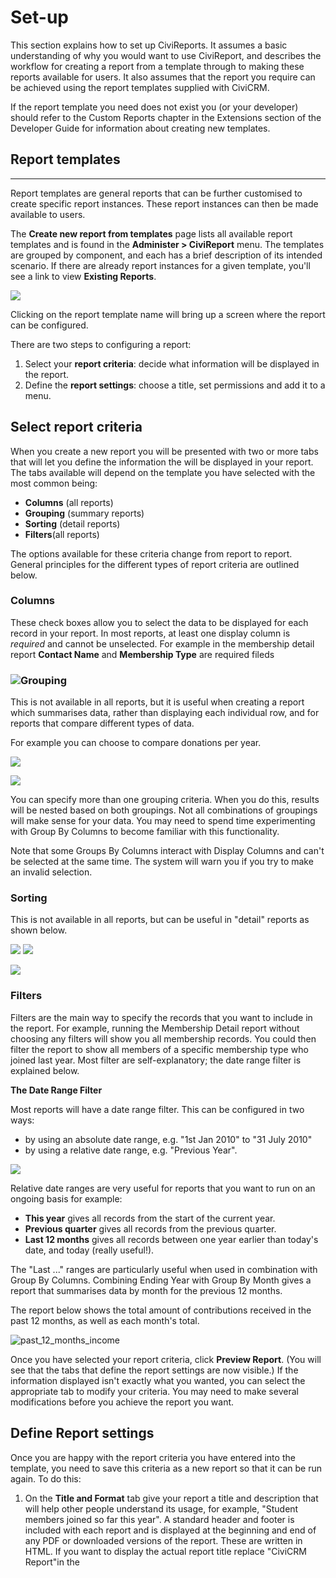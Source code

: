 Set-up
======

This section explains how to set up CiviReports. It assumes a basic
understanding of why you would want to use CiviReport, and describes the
workflow for creating a report from a template through to making these
reports available for users. It also assumes that the report you require
can be achieved using the report templates supplied with CiviCRM.

If the report template you need does not exist you (or your developer)
should refer to the Custom Reports chapter in the Extensions section of
the Developer Guide for information about creating new templates.

Report templates
----------------

******

Report templates are general reports that can be further customised to
create specific report instances. These report instances can then be
made available to users. 

The **Create new report from templates** page lists all available report
templates and is found in the **Administer > CiviReport** menu. The
templates are grouped by component, and each has a brief description of
its intended scenario. If there are already report instances for a given
template, you'll see a link to view **Existing Reports**.

![](../img/CiviReport_existing_report.PNG) 

Clicking on the report template name will bring up a screen where the
report can be configured.

There are two steps to configuring a report: 

1.  Select your **report criteria**: decide what information will be
    displayed in the report.
2.  Define the **report settings**: choose a title, set permissions and
    add it to a menu. 

Select report criteria
----------------------

When you create a new report you will be presented with two or more tabs
that will let you define the information the will be displayed in your
report. The tabs available will depend on the template you have selected
with the most common being:

-   **Columns** (all reports)
-   **Grouping** (summary reports)
-   **Sorting** (detail reports) 
-   **Filters**(all reports)

The options available for these criteria change from report to report.
General principles for the different types of report criteria are
outlined below. 

### Columns

These check boxes allow you to select the data to be displayed for each
record in your report. In most reports, at least one display column is
*required* and cannot be unselected. For example in the membership
detail report **Contact Name** and **Membership Type** are required
fileds 

### ![](../img/CiviReport_required%20fields.PNG)**Grouping**

This is not available in all reports, but it is useful when creating a
report which summarises data, rather than displaying each individual
row, and for reports that compare different types of data.

For example you can choose to compare donations per year.

![](../img/Contribution%20Summary%20report%20grouping.PNG) 

![](../img/Contribution%20Summary%20report%20grouping%20view.PNG) 

You can specify more than one grouping criteria. When you do this,
results will be nested based on both groupings. Not all combinations of
groupings will make sense for your data. You may need to spend time
experimenting with Group By Columns to become familiar with this
functionality.

Note that some Groups By Columns interact with Display Columns and can't
be selected at the same time. The system will warn you if you try to
make an invalid selection.

### Sorting

This is not available in all reports, but can be useful in "detail"
reports as shown below.

![](../img/membership%20detail%20report%20sorting%20criteria.PNG) ![](../img/membership%20detail%20report%20sorting%20view.PNG)

![](http://booki.flossmanuals.net/civicrm/http://en.flossmanuals.net/floss/pub/CiviCRM/CiviReport/)

### Filters

Filters are the main way to specify the records that you want to include
in the report. For example, running the Membership Detail report without
choosing any filters will show you all membership records. You could
then filter the report to show all members of a specific membership type
who joined last year. Most filter are self-explanatory; the date range
filter is explained below. 

**The Date Range Filter**

Most reports will have a date range filter. This can be configured in
two ways:

-   by using an absolute date range, e.g. "1st Jan 2010" to "31 July
    2010"
-   by using a relative date range, e.g. "Previous Year".

![](../img/Report%20-%20Filter.png) 

Relative date ranges are very useful for reports that you want to run on
an ongoing basis for example:

-   **This year** gives all records from the start of the current year.
-   **Previous quarter** gives all records from the previous quarter.
-   **Last 12 months** gives all records between one year earlier than
    today's date, and today (really useful!).

The "Last ..." ranges are particularly useful when used in combination
with Group By Columns. Combining Ending Year with Group By Month gives a
report that summarises data by month for the previous 12 months.

The report below shows the total amount of contributions received in the
past 12 months, as well as each month's
total.

![past_12_months_income](../img/CiviCRM_update-CiviReport-past_12_months_income-en.png "past_12_months_income")

Once you have selected your report criteria, click **Preview Report**.
(You will see that the tabs that define the report settings are now
visible.) If the information displayed isn't exactly what you wanted,
you can select the appropriate tab to modify your criteria. You may need
to make several modifications before you achieve the report you want. 

Define Report settings 
------------------------

Once you are happy with the report criteria you have entered into the
template, you need to save this criteria as a new report so that it can
be run again. To do this:

1.  On the **Title and Format** tab give your report a title and
    description that will help other people understand its usage, for
    example, "Student members joined so far this year". A standard
    header and footer is included with each report and is displayed at
    the beginning and end of any PDF or downloaded versions of the
    report. These are written in HTML. If you want to display the
    actual report title replace "CiviCRM Report"in the <title> tag.
    You can include a logo be adding an <img>tag. You can also modify
    the look and feel of the printed report by including a custom CSS
    file (instead of
    print.css)

![](../img/Report%20-%20Title%20and%20Format.png)
2.  The **Email Delivery**tab contains the fields that will let you have
    report emailed to yourself or someone else on a regular basis. Fill
    in the Subject, To and CC fields in the Email Delivery Settings. You
    can enter one or more email addresses in the To and CC fields;
    multiple email addresses should be separated by commas. See the
    information below about *Email settings* to ensure your reports are
    sent. 
![](../_edit/static/Report%20-%20Email.png)
3.  On the **Access** tab, you can set if and where the report will
    appear in the menu. All reports will be included in **Report > Report listing**.     Check **Include Report in Navigation Menu?** and
    specify the parent menu to include the report in another menu. For
    example, you might want to add an Event report to the Event menu. 
    ![](../img/Report%20-%20Access.png)

    On the **Access** tab, you can also set up permissions to view or edit
    reports on a report-by-report basis. This allows you to simplify the
    user interface for junior users and set sensitive reports to be
    accessible only to certain users. For example, you might select
    "access CiviContribute" for contribution reports so that only the
    people that can see contribution data can access the report.
    
    Alternatively you can limit access to a report to (a) particular ACL
    role(s). Refer to the *Permissions and Access Control* in the *Initial
    Set Up* chapter.
    
    A **Reserved Report** can only be altered by someone with the
    **Administer Reserved Reports** permission.
    
    Checking the box **Available for Dashboard?** lets users with
    appropriate permissions to add this report to their dashboard (this is
    done by clicking the **Configure Your Dashboard** button on the
    individual's dashboard).

Click **Create Report**. The report will now appear in **Reports > All
Reports** as well as in any navigation menu you defined on the Access tab.

### Email settings

As well as entering the email delivery settings described above,
the **Mail Reports (mail_report)** scheduled job must be enabled to
send report emails. Alternatively a cron job can be scheduled to run
this specific task apart from other scheduled jobs. The specific report
instance and, optionally, format are specified as part of the scheduled
job configuration. Refer to the *Scheduled Jobs* chapter for more
information.

CiviReport Permissions
----------------------

There are four permission specifically associated with reports:

-   **CiviReport: access CiviReport** - user can view the CiviReport
    menu, but can only view reports set with the access CiviReport
    permission 
-   **CiviReport: access Report Criteria** - user can change report
    search criteria
-   **CiviReport: administer reserved reports** - user can edit all
    reserved reports
-   **CiviReport: administer reports** - user can manage report
    templates

